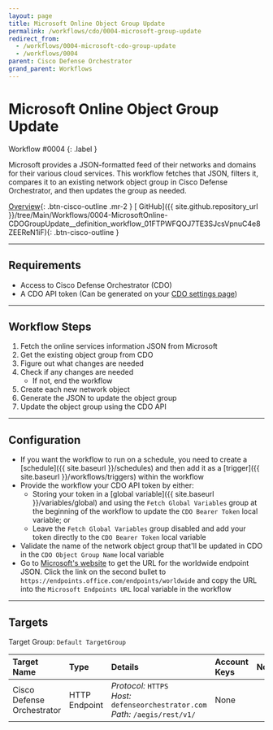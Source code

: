 ```yaml
---
layout: page
title: Microsoft Online Object Group Update
permalink: /workflows/cdo/0004-microsoft-group-update
redirect_from:
  - /workflows/0004-microsoft-cdo-group-update
  - /workflows/0004
parent: Cisco Defense Orchestrator
grand_parent: Workflows
---
```


# Microsoft Online Object Group Update
<div markdown="1">
Workflow #0004
{: .label }
</div>

Microsoft provides a JSON-formatted feed of their networks and domains for their various cloud services. This workflow fetches that JSON, filters it, compares it to an existing network object group in Cisco Defense Orchestrator, and then updates the group as needed.

[<i class="fa fa-video mr-1"></i> Overview](https://www.youtube.com/watch?v=8sNQ7t3oPqA&list=PLPFIie48Myg2tu2gHbgm-moYg8LDaXsSo){: .btn-cisco-outline .mr-2 } [<i class="fab fa-github mr-1"></i> GitHub]({{ site.github.repository_url }}/tree/Main/Workflows/0004-MicrosoftOnline-CDOGroupUpdate__definition_workflow_01FTPWFQOJ7TE3SJcsVpnuC4e8ZEEReN1iF){: .btn-cisco-outline }

---

## Requirements
* Access to Cisco Defense Orchestrator (CDO)
* A CDO API token (Can be generated on your [CDO settings page](https://www.defenseorchestrator.com/settings))

---

## Workflow Steps
1. Fetch the online services information JSON from Microsoft
1. Get the existing object group from CDO
1. Figure out what changes are needed
1. Check if any changes are needed
	* If not, end the workflow
1. Create each new network object
1. Generate the JSON to update the object group
1. Update the object group using the CDO API

---

## Configuration
* If you want the workflow to run on a schedule, you need to create a [schedule]({{ site.baseurl }}/schedules) and then add it as a [trigger]({{ site.baseurl }}/workflows/triggers) within the workflow
* Provide the workflow your CDO API token by either:
	* Storing your token in a [global variable]({{ site.baseurl }}/variables/global) and using the `Fetch Global Variables` group at the beginning of the workflow to update the `CDO Bearer Token` local variable; or
	* Leave the `Fetch Global Variables` group disabled and add your token directly to the `CDO Bearer Token` local variable
* Validate the name of the network object group that'll be updated in CDO in the `CDO Object Group Name` local variable
* Go to [Microsoft's website](http://aka.ms/ipurlws) to get the URL for the worldwide endpoint JSON. Click the link on the second bullet to `https://endpoints.office.com/endpoints/worldwide` and copy the URL into the `Microsoft Endpoints URL` local variable in the workflow

---

## Targets
Target Group: `Default TargetGroup`

| Target Name | Type | Details | Account Keys | Notes |
|:------------|:-----|:--------|:-------------|:------|
| Cisco Defense Orchestrator | HTTP Endpoint | _Protocol:_ `HTTPS`<br />_Host:_ `defenseorchestrator.com`<br />_Path:_ `/aegis/rest/v1/` | None |  |
